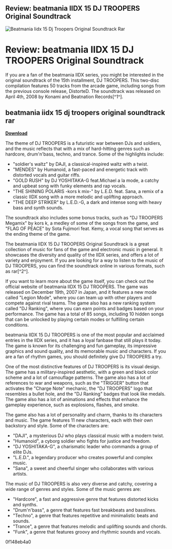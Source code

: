 ## Review: beatmania IIDX 15 DJ TROOPERS Original Soundtrack

 
![Beatmania Iidx 15 Dj Troopers Original Soundtrack Rar](https://encrypted-tbn3.gstatic.com/images?q=tbn:ANd9GcQnwxVMBMUA4jEdeNPo2lc_0POqZaOqKw4gDAu-F2ZED2EYhtv_AIzoKQ)

 
# Review: beatmania IIDX 15 DJ TROOPERS Original Soundtrack
 
If you are a fan of the beatmania IIDX series, you might be interested in the original soundtrack of the 15th installment, DJ TROOPERS. This two-disc compilation features 50 tracks from the arcade game, including songs from the previous console release, DistorteD. The soundtrack was released on April 4th, 2008 by Konami and Beatnation Records[^1^].
 
## beatmania iidx 15 dj troopers original soundtrack rar


[**Download**](https://www.google.com/url?q=https%3A%2F%2Fblltly.com%2F2tLwA8&sa=D&sntz=1&usg=AOvVaw08CLbgDzPvLKCz0pysD_X4)

 
The theme of DJ TROOPERS is a futuristic war between DJs and soldiers, and the music reflects that with a mix of hard-hitting genres such as hardcore, drum'n'bass, techno, and trance. Some of the highlights include:
 
- "soldier's waltz" by DAJI, a classical-inspired waltz with a twist.
- "MENDES" by Humanoid, a fast-paced and energetic track with distorted vocals and guitar riffs.
- "GOLD RUSH" by DJ YOSHITAKA-G feat.Michael a la mode, a catchy and upbeat song with funky elements and rap vocals.
- "THE SHINING POLARIS -kors k mix-" by L.E.D. feat. Sana, a remix of a classic IIDX song with a more melodic and uplifting approach.
- "THE DEEP STRIKER" by L.E.D.-G, a dark and intense song with heavy bass and synth sounds.

The soundtrack also includes some bonus tracks, such as "DJ TROOPERS Megamix" by kors k, a medley of some of the songs from the game, and "FLAG OF PEACE" by Sota Fujimori feat. Kemy, a vocal song that serves as the ending theme of the game.
 
The beatmania IIDX 15 DJ TROOPERS Original Soundtrack is a great collection of music for fans of the game and electronic music in general. It showcases the diversity and quality of the IIDX series, and offers a lot of variety and enjoyment. If you are looking for a way to listen to the music of DJ TROOPERS, you can find the soundtrack online in various formats, such as rar[^2^].

If you want to learn more about the game itself, you can check out the official website of beatmania IIDX 15 DJ TROOPERS. The game was released on December 19th, 2007 in Japan, and it features a new mode called "Legion Mode", where you can team up with other players and compete against rival teams. The game also has a new ranking system called "DJ Ranking", where you can earn points and badges based on your performance. The game has a total of 85 songs, including 10 hidden songs that can be unlocked by playing certain modes or fulfilling certain conditions.
 
beatmania IIDX 15 DJ TROOPERS is one of the most popular and acclaimed entries in the IIDX series, and it has a loyal fanbase that still plays it today. The game is known for its challenging and fun gameplay, its impressive graphics and sound quality, and its memorable music and characters. If you are a fan of rhythm games, you should definitely give DJ TROOPERS a try.

One of the most distinctive features of DJ TROOPERS is its visual design. The game has a military-inspired aesthetic, with a green and black color scheme and a lot of camouflage patterns. The game also has a lot of references to war and weapons, such as the "TRIGGER" button that activates the "Charge Note" mechanic, the "DJ TROOPERS" logo that resembles a bullet hole, and the "DJ Ranking" badges that look like medals. The game also has a lot of animations and effects that enhance the gameplay experience, such as explosions, flashes, and smoke.
 
The game also has a lot of personality and charm, thanks to its characters and music. The game features 11 new characters, each with their own backstory and style. Some of the characters are:

- "DAJI", a mysterious DJ who plays classical music with a modern twist.
- "Humanoid", a cyborg soldier who fights for justice and freedom.
- "DJ YOSHITAKA-G", a charismatic leader who commands a group of elite DJs.
- "L.E.D.", a legendary producer who creates powerful and complex music.
- "Sana", a sweet and cheerful singer who collaborates with various artists.

The music of DJ TROOPERS is also very diverse and catchy, covering a wide range of genres and styles. Some of the music genres are:

- "Hardcore", a fast and aggressive genre that features distorted kicks and synths.
- "Drum'n'bass", a genre that features fast breakbeats and basslines.
- "Techno", a genre that features repetitive and minimalistic beats and sounds.
- "Trance", a genre that features melodic and uplifting sounds and chords.
- "Funk", a genre that features groovy and rhythmic sounds and vocals.

 0f148eb4a0
